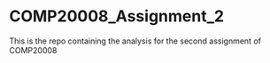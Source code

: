 # COMP20008_Assignment_2
This is the repo containing the analysis for the second assignment of COMP20008
